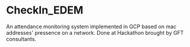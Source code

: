 # CheckIn_EDEM
An attendance monitoring system implemented in GCP based on mac addresses' pressence on a network.
Done at Hackathon brought by GFT consultants. 
